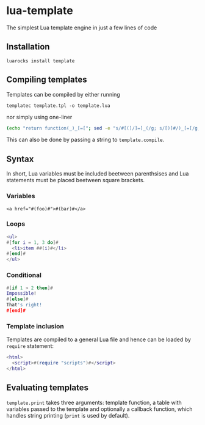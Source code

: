 lua-template
============

The simplest Lua template engine in just a few lines of code

Installation
------------

`luarocks install template`

Compiling templates
-------------------
Templates can be compiled by either running

`templatec template.tpl -o template.lua`

nor simply using one-liner

```bash
(echo "return function(_)_[=["; sed -e "s/#[(]/]=]_(/g; s/[)]#/)_[=[/g; s/#\[/]=] /g;s/\]#/ _[=[/g"; echo "]=] end") < template.tpl > template.lua
```

This can also be done by passing a string to  `template.compile`.

Syntax
------
In short, Lua variables must be included beetween parenthsises and Lua statements must be placed beetween square brackets.

### Variables
`<a href="#(foo)#">#(bar)#</a>`

### Loops
```lua
<ul>
#[for i = 1, 3 do]#
  <li>item ##(i)#</li>
#[end]# 
</ul>
```

### Conditional
```lua
#[if 1 > 2 then]#
Impossible!
#[else]#
That's right!
#[end]#
```

### Template inclusion
Templates are compiled to a general Lua file and hence can be loaded by `require` statement:
```lua
<html>
  <script>#(require "scripts")#</script>
</html>
```

Evaluating templates
--------------------
`template.print` takes three arguments: template function, a table with variables passed to the template and optionally a callback function, which handles string printing (`print` is used by default). 